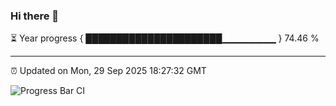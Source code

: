 ### Hi there 👋

⏳ Year progress { ██████████████████████▁▁▁▁▁▁▁▁ } 74.46 %

---

⏰ Updated on Mon, 29 Sep 2025 18:27:32 GMT

![Progress Bar CI](https://github.com/liununu/liununu/workflows/Progress%20Bar%20CI/badge.svg)
